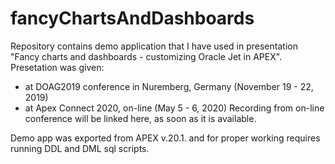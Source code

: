 # fancyChartsAndDashboards

Repository contains demo application that I have used in presentation "Fancy charts and dashboards - customizing Oracle Jet in APEX".
Presetation was given:
- at DOAG2019 conference in Nuremberg, Germany (November 19 - 22, 2019)
- at Apex Connect 2020, on-line (May 5 - 6, 2020) 
Recording from on-line conference will be linked here, as soon as it is available.

Demo app was exported from APEX v.20.1. and for proper working requires running DDL and DML sql scripts. 

